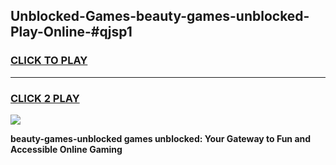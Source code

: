 
## Unblocked-Games-beauty-games-unblocked-Play-Online-#qjsp1
<h3>
<a href="https://premium.freeplayer.one?title=beauty-games-unblocked&ref=27F">CLICK TO PLAY</a></h3>
<hr>

<h3>
<a href="https://premium.freeplayer.one?title=beauty-games-unblocked&ref=27F">CLICK 2 PLAY</a>
  
</h3>

<a href="https://premium.freeplayer.one?title=beauty-games-unblocked&ref=27F"><img src="https://clearcache.store/games.png"></a>


**beauty-games-unblocked games unblocked: Your Gateway to Fun and Accessible Online Gaming**
